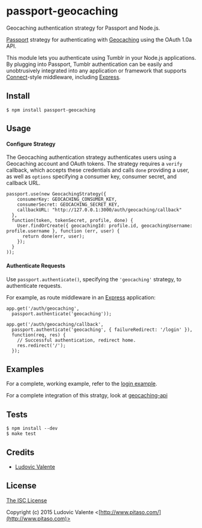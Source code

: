# passport-geocaching
Geocaching authentication strategy for Passport and Node.js.

[Passport](http://passportjs.org/) strategy for authenticating with [Geocaching](http://www.geocaching.com/)
using the OAuth 1.0a API.

This module lets you authenticate using Tumblr in your Node.js applications.
By plugging into Passport, Tumblr authentication can be easily and
unobtrusively integrated into any application or framework that supports
[Connect](http://www.senchalabs.org/connect/)-style middleware, including
[Express](http://expressjs.com/).

## Install

    $ npm install passport-geocaching

## Usage

#### Configure Strategy

The Geocaching authentication strategy authenticates users using a Geocaching account
and OAuth tokens.  The strategy requires a `verify` callback, which accepts
these credentials and calls `done` providing a user, as well as `options`
specifying a consumer key, consumer secret, and callback URL.

    passport.use(new GeocachingStrategy({
        consumerKey: GEOCACHING_CONSUMER_KEY,
        consumerSecret: GEOCACHING_SECRET_KEY,
        callbackURL: "http://127.0.0.1:3000/auth/geocaching/callback"
      },
      function(token, tokenSecret, profile, done) {
        User.findOrCreate({ geocachingId: profile.id, geocachingUsername: profile.username }, function (err, user) {
          return done(err, user);
        });
      }
    ));

#### Authenticate Requests

Use `passport.authenticate()`, specifying the `'geocaching'` strategy, to
authenticate requests.

For example, as route middleware in an [Express](http://expressjs.com/)
application:

    app.get('/auth/geocaching',
      passport.authenticate('geocaching'));
    
    app.get('/auth/geocaching/callback', 
      passport.authenticate('geocaching', { failureRedirect: '/login' }),
      function(req, res) {
        // Successful authentication, redirect home.
        res.redirect('/');
      });

## Examples

For a complete, working example, refer to the [login example](https://github.com/ludoo0d0a/passport-geocaching/tree/master/examples/login).

For a complete integration of this stratgy, look at [geocaching-api](https://github.com/ludoo0d0a/geocaching-api)

## Tests

    $ npm install --dev
    $ make test


## Credits

  - [Ludovic Valente](http://github.com/ludoo0d0a)

## License

[The ISC License](http://opensource.org/licenses/ISC)

Copyright (c) 2015 Ludovic Valente <[http://www.pitaso.com/](http://www.pitaso.com)>
